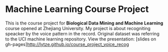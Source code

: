 # Machine Learning Course Project

This is the course project for __Biological Data Mining and Machine Learning__ course opened at Zhejiang University. My project is 
about recogniting speacker by the voice pattern in the record. Original dataset was referring to the UCI machine learning repository. View the presentation: [slides on gh-pages]http://lytze.github.io/course_project_voice_recog
